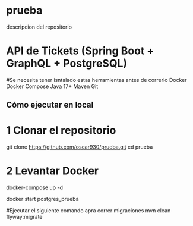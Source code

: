 # prueba
descripcion del repositorio

# API de Tickets (Spring Boot + GraphQL + PostgreSQL)

#Se necesita tener isntalado estas herramientas antes de correrlo
Docker
Docker Compose
Java 17+
Maven
Git

##  Cómo ejecutar en local

# 1 Clonar el repositorio

git clone https://github.com/oscar930/prueba.git
cd prueba


# 2 Levantar Docker
docker-compose up -d

docker start postgres_prueba

#Ejecutar el siguiente comando apra correr migraciones 
mvn clean flyway:migrate